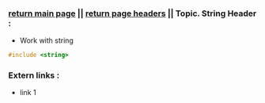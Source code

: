 ### [return main page](../../README.md) || [return page headers](PAGE_HEADERS.md) ||  Topic. String Header :
* Work with string
```cpp
#include <string>
```

### Extern links :
* link 1
